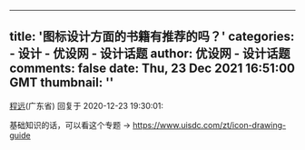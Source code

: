 
---
title: '图标设计方面的书籍有推荐的吗？'
categories: 
    - 设计
    - 优设网 - 设计话题
author: 优设网 - 设计话题
comments: false
date: Thu, 23 Dec 2021 16:51:00 GMT
thumbnail: ''
---

<div>   
<div><a href="https://www.uisdc.com/author/cyrotel">程远</a>(广东省) 回复于 2020-12-23 19:30:01: <p>基础知识的话，可以看这个专题 → <a href="https://www.uisdc.com/zt/icon-drawing-guide" rel="nofollow">https://www.uisdc.com/zt/icon-drawing-guide</a></p></div>  
</div>
            